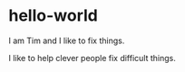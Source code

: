 # hello-world
I am Tim and I like to fix things. 

I like to help clever people fix difficult things.
